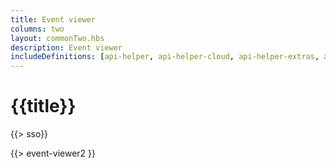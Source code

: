 ```yaml
---
title: Event viewer
columns: two
layout: commonTwo.hbs
description: Event viewer
includeDefinitions: [api-helper, api-helper-cloud, api-helper-extras, api-helper-table, api-helper-tools, xlsx]
---
```


# {{title}}

{{> sso}}

{{> event-viewer2 }}
